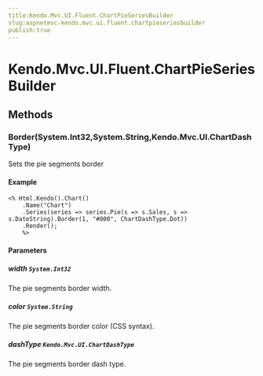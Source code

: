 ```yaml
---
title:Kendo.Mvc.UI.Fluent.ChartPieSeriesBuilder
slug:aspnetmvc-kendo.mvc.ui.fluent.chartpieseriesbuilder
publish:true
---
```


# Kendo.Mvc.UI.Fluent.ChartPieSeriesBuilder

## Methods

### Border(System.Int32,System.String,Kendo.Mvc.UI.ChartDashType)
Sets the pie segments border

#### Example
    <% Html.Kendo().Chart()
        .Name("Chart")
        .Series(series => series.Pie(s => s.Sales, s => s.DateString).Border(1, "#000", ChartDashType.Dot))
        .Render();
        %>

#### Parameters

##### width `System.Int32`
The pie segments border width.

##### color `System.String`
The pie segments border color (CSS syntax).

##### dashType `Kendo.Mvc.UI.ChartDashType`
The pie segments border dash type.